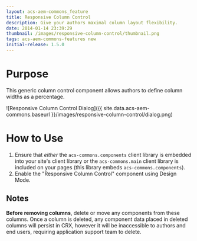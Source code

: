 ```yaml
---
layout: acs-aem-commons_feature
title: Responsive Column Control
description: Give your authors maximal column layout flexibility.
date: 2014-01-14 23:39:29
thumbnail: /images/responsive-column-control/thumbnail.png
tags: acs-aem-commons-features new
initial-release: 1.5.0
---
```


# Purpose

This generic column control component allows authors to define column widths as a percentage.

![Responsive Column Control Dialog]({{ site.data.acs-aem-commons.baseurl }}/images/responsive-column-control/dialog.png)


# How to Use

1. Ensure that *either* the `acs-commons.components` client library is embedded into your site's client library or the `acs-commons.main` client library is included on your pages (this library embeds `acs-commons.components`).
2. Enable the "Responsive Column Control" component using Design Mode.

## Notes

**Before removing columns**, delete or move any components from these columns. Once a column is deleted, any component data placed in deleted columns will persist in CRX, however it will be inaccessible to authors and end users, requiring application support team to delete. 